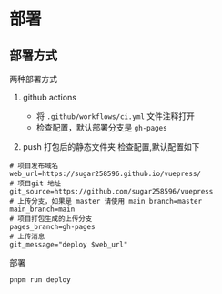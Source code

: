 # 部署

## 部署方式
两种部署方式
1. github actions
   - 将 `.github/workflows/ci.yml` 文件注释打开
   - 检查配置，默认部署分支是 `gh-pages`
   
2. push 打包后的静态文件夹
检查配置,默认配置如下
```shell
# 项目发布域名
web_url=https://sugar258596.github.io/vuepress/
# 项目git 地址
git_source=https://github.com/sugar258596/vuepress
# 上传分支，如果是 master 请使用 main_branch=master
main_branch=main
# 项目打包生成的上传分支
pages_branch=gh-pages
# 上传消息
git_message="deploy $web_url"
```
部署
```shell
pnpm run deploy
```

